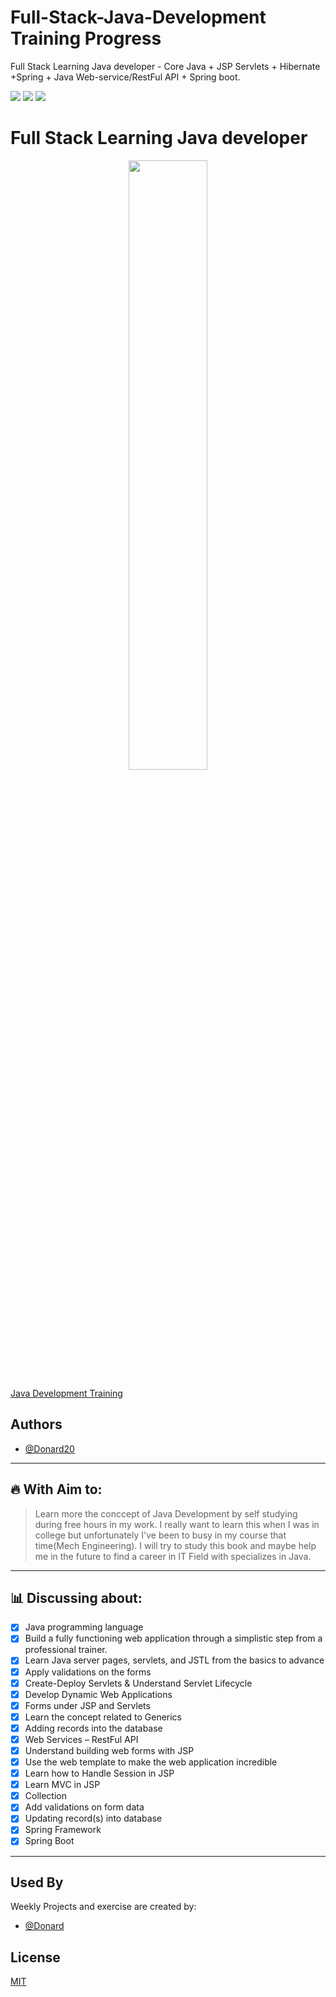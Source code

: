 # Full-Stack-Java-Development Training Progress
Full Stack Learning Java developer - Core Java + JSP Servlets + Hibernate +Spring + Java Web-service/RestFul API + Spring boot.

<a href="https://github.com/Donard20" target="_blank"><img src="https://img.shields.io/badge/View-My%20Profile-informational?style=for-the-badge&logo=github"></a>   <a href="https://github.com/Donard20?tab=repositories" target="_blank"><img src="https://img.shields.io/badge/View-My%20Repositories-yellow?style=for-the-badge&logo=github"></a>   <a href="https://www.linkedin.com/in/engrnard/" target="_blank"><img src="https://img.shields.io/badge/View-LinkedIn-green?style=social&logo=linkedin"></a>
# Full Stack Learning Java developer


<p align="center"><img src="https://logos-world.net/wp-content/uploads/2022/07/Java-Logo.jpg" width=50% height=50%>

[Java Development Training](https://www.udemy.com/course/full-stack-java-developer-java/) </center>


## Authors

- [@Donard20](https://github.com/Donard20)

   
---
   
   
## 🔥 With Aim to:
  >  Learn more the conccept of Java Development by self studying during free hours in my work. I really want to learn this when I was in college but unfortunately I've been to busy in my course that time(Mech Engineering). I will try to study this book and maybe help me in the future to find a career in IT Field with specializes in Java.
   
---

## 📊 Discussing about:
- [x] Java programming language
- [x] Build a fully functioning web application through a simplistic step from a professional trainer.
- [x] Learn Java server pages, servlets, and JSTL from the basics to advance
- [x] Apply validations on the forms
- [x] Create-Deploy Servlets & Understand Servlet Lifecycle
- [x] Develop Dynamic Web Applications
- [x] Forms under JSP and Servlets
- [x] Learn the concept related to Generics
- [x] Adding records into the database
- [x] Web Services – RestFul API
- [x] Understand building web forms with JSP
- [x] Use the web template to make the web application incredible
- [x] Learn how to Handle Session in JSP
- [x] Learn MVC in JSP
- [x] Collection
- [x] Add validations on form data
- [x] Updating record(s) into database
- [x] Spring Framework
- [x] Spring Boot

---

## Used By

Weekly Projects and exercise are created by:

- [@Donard](https://github.com/Donard20)



## License

[MIT](https://choosealicense.com/licenses/mit/)


